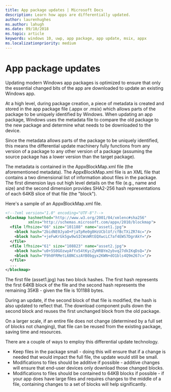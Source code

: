 ```yaml
---
title: App package updates | Microsoft Docs
description: Learn how apps are differentially updated.
author: laurenhughes
ms.author: lahugh
ms.date: 09/10/2018
ms.topic: article
keywords: windows 10, uwp, app package, app update, msix, appx
ms.localizationpriority: medium
---
```


# App package updates

Updating modern Windows app packages is optimized to ensure that only the essential changed bits of the app are downloaded to update an existing Windows app.

At a high level, during package creation, a piece of metadata is created and stored in the app package file (.appx or .msix) which allows parts of the package to be uniquely identified by Windows. When updating an app package, Windows uses the metadata file to compare the old package to the new package and determine what needs to be downloaded to the device.

Since the metadata allows parts of the package to be uniquely identified, this means the differential update machinery fully functions from any version of a package to any other version of a package (assuming the source package has a lower version than the target package). 

The metadata is contained in the AppxBlockMap.xml file (the aforementioned metadata). The AppxBlockMap.xml file is an XML file that contains a two dimensional list of information about files in the package. The first dimension lays out high level details on the file (e.g., name and size) and the second dimension provides SHA2-256 hash representations of each 64KB slice of that file (the "block").

Here's a sample of an AppxBlockMap.xml file.

```xml
<!--?xml version="1.0" encoding="UTF-8"?-->
<blockmap hashmethod="http://www.w3.org/2001/04/xmlenc#sha256" 
          xmlns="http://schemas.microsoft.com/appx/2010/blockmap">
  <file lfhsize="66" size="101188" name="asset1.jpg">
    <block hash="2bidNE0JyaO+FjaTpRe0g8HzUCblUf/cfBcTXiZR74c="/>
    <block hash="+jeFwKrGk5gw9wSICWsWRtEQXwcLC7af4EWS7DgrAkY="/>
  </file>
  <file lfhsize="61" size="108823" name="asset2.jpg">
    <block hash="u0+5S0GOzwyAfYx54tKycZyHRBYm2ybvq27dkIKqDsQ="/>
    <block hash="F9h0FRMetL6BNCszAYB0bgyx2KWN+dO1bls4Q9m267c="/>
  </file>
  ...
</blockmap>
```

The first file (asset1.jpg) has two block hashes. The first hash represents the first 64KB block of the file and the second hash represents the remaining 35KB - given the file is 101188 bytes.

During an update, if the second block of that file is modified, the hash is also updated to reflect that. The download component pulls down the second block and reuses the first unchanged block from the old package.

On a larger scale, if an entire file does not change (determined by a full set of blocks not changing), that file can be reused from the existing package, saving time and resources.

There are a couple of ways to employ this differential update technology.

- Keep files in the package small - doing this will ensure that if a change is needed that would impact the full file, the update would still be small.
- Modifications to files should be additive if possible - additive changes will ensure that end-user devices only download those changed blocks.
- Modifications to files should be contained to 64KB blocks if possible - if your app does have large files and requires changes to the middle of a file, containing changes to a set of blocks will help significantly.
